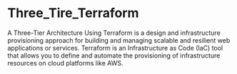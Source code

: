 # Three_Tire_Terraform
A Three-Tier Architecture Using Terraform is a design and infrastructure provisioning approach for building and managing scalable and resilient web applications or services. Terraform is an Infrastructure as Code (IaC) tool that allows you to define and automate the provisioning of infrastructure resources on cloud platforms like AWS.
